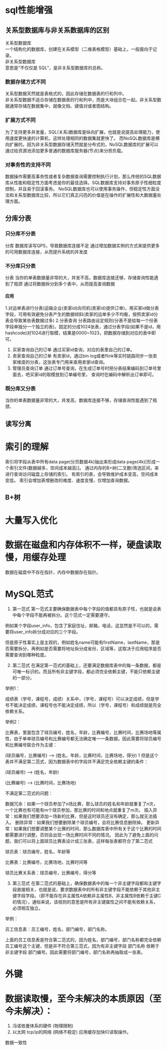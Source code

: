 # sql性能增强


## 关系型数据库与非关系数据库的区别
关系型数据库  
一个结构化的数据库，创建在关系模型（二维表格模型）基础上，一般面向于记录。  
非关系型数据库  
意思是“不仅仅是 SQL”，是非关系型数据库的总称。  
### 数据存储方式不同
关系型数据天然就是表格式的，因此存储在数据表的行和列中。  
非关系型数据不适合存储在数据表的行和列中，而是大块组合在一起。非关系型数据通常存储在数据集中，就像文档、键值对或者图结构。
### 扩展方式不同
为了支持更多并发量，SQL(关系)数据库是纵向扩展，也就是说提高处理能力，使用速度更快速的计算机，这样处理相同的数据集就更快了。
而NoSQL数据库是横向扩展的。因为非关系型数据存储天然就是分布式的，NoSQL数据库的扩展可以通过给资源池添加更多普通的数据库服务器(节点)来分担负载。
### 对事务性的支持不同
数据操作需要高事务性或者复杂数据查询需要控制执行计划，那么传统的SQL数据库从性能和稳定性方面考虑是你的最佳选择。SQL数据库支持对事务原子性细粒度控制，并且易于回滚事务。
NoSQL数据库也可以使用事务操作，但稳定性方面没法和关系型数据库比较，所以它们真正闪亮的价值是在操作的扩展性和大数据量处理方面。

## 分库分表
### 只分库不分表
分库
数据库读写QPS，导致数据库连接不足
通过增加数据实例的方式来提供更多的可用数据库连接，从而提升系统的并发度
### 不分库只分表
分表
当你的单表数据量非常的大，并发不高，数据库连接还够，存储查询性能遇到了瓶颈
通过将数据拆分到多个表中，从而提高查询数据
#### 应用
1.对运单表进行分表(运输企业(卖家id)向司机(卖家id)提供订单)，用买家id做分表字段，可用有效避免分表产生的数据倾斜(卖家的运单多少不均衡，按照卖家id分表会导致某些表数据过多)
2.分表查询
分表路由设定规则(分表不是给每一个份表字段单独分一个独立的表)，固定的分成1024张表，通过分表字段(如果不是id，用hashcode)对1024进行取模，结果是0000~1023，把数据存储到对应的表中即可。
1. 买家查询自己的订单
通过买家id查询，对应的表里自己的订单。
2. 卖家查询自己的订单
有卖家id，通过bin log或者flink等实时链路同步一张卖家维度的分表，这张表专门用来查用卖家id查询。
3. 管理员查询订单
通过订单号查询，在生成订单号时把分表结果编码到订单号里面去，吧买家id的取模放到订单编号里， 查询时在编码中解析出订单即可。
### 既分库又分表
当你的单表数据量非常的大，并发高，数据库连接不够，存储查询性能遇到了瓶颈、


## 读写分离


# 索引的理解

索引将字段从表中所有data page(分页数据4k)抽出来形成data page(4k)[形成一个索引文件(数据越多，空间成本越高)]。
通过内存的B+树(二叉数)筛选区间，来进行查询访问磁盘上存储的索引。
有索引的表，会导致维护成本变高，空间成本变低。
索引会增加表增删改的难度、速度变慢，仅增加查询数据。

## B+树

# 大量写入优化

# 数据在磁盘和内存体积不一样，硬盘读取慢，用缓存处理
数据在磁盘中不存在指针，内存中数据存在指针。

# MySQL范式
1. 第一范式
第一范式主要确保数据表中每个字段的值都具有原子性，也就是说表中每个字段不能再被拆分。这个范式一定需要遵守。

例如某个字段user_info，包含了家庭住址，邮箱，电话，这显然是不可以的，需要将user_info拆分成对应的三个字段。

但是原子性事实上是主观的，例如姓名name可能有firstName，lastName，那是否需要拆分，再例如是否需要将地址拆分成省份，区域等，这取决于应用程序是否需要查询到哪种粒度。

2. 第二范式
在满足第一范式的基础上，还要满足数据库表中的每一条数据，都是可唯一标识的。而且所有非主键字段，都必须完全依赖主键，不能只依赖主键的一部分。

举例1：

成绩表（学号，课程号，成绩）关系中，（学号，课程号）可以决定成绩，但是学号不能决定成绩，课程号也不能决定成绩，所以（学号，课程号）和成绩就是完全依赖关系。

举例2：

比赛表，里面包含了球员编号，姓名，年龄，比赛编号，比赛时间，比赛场地等属性，由于单单球员编号和比赛编号都无法确定唯一一条数据，因此需要将球员编号和比赛编号联合作为主键：

(球员编号，比赛编号) --> (姓名，年龄，比赛时间，比赛场地，得分)
1
但是这个表并不满足第二范式，因为数据表中的字段并不满足完全依赖主键的条件：

(球员编号)  --> (姓名，年龄)

(比赛编号)  --> (比赛时间，比赛场地)

不满足第二范式的问题：

数据冗余：如果一个球员参加了n场比赛，那么球员的姓名和年龄就重复了n次，一个比赛也有可能有m个球员参加，那比赛的时间和地点就重复了m次。
插入异常：如果我们想要添加一场新的比赛，但是这时球员还没有确定，那么就无法插入。
删除异常：如果我们想要删除某个球员编号，会将比赛信息删除掉。
更新异常：如果我们想要调整某个比赛的时间，那么数据库表中所有关于这个比赛的时间都需要进行调整，否则会出现一场比赛时间不同的情况。
因此为了避免上面的问题，我们可以将上面球员比赛表设计成三张表，这样每张表都符合了第二范式

球员表：球员编号，姓名，年龄等

比赛表：比赛编号，比赛场地，比赛时间等

球员比赛关系表：球员编号，比赛编号，得分等

3. 第三范式
在第二范式的基础上，确保数据表中的每一个非主键字段都和主键字段直接相关，也就是说，要求数据表中的所有非主键字段不能依赖于其他非主键字段字段。（即不能存在非主属性A依赖非主属性B，非主属性B依赖于主键C的情况），通俗来说，该规则的意思是所有非主键属性之间不能有依赖关系，必须相互独立。

举例：

员工信息表：员工编号，姓名，部门编号，部门名称。

上面的员工信息表是符合第二范式的，因为姓名，部门编号，部门名称都完全依赖员工编号这个主键，但是并不符合第三范式，因为有非主键字段 部门名称 依赖于非主键字段 部门编号。因此需要将部门编号，部门名称再抽取成一张表。

# 外键


# 数据读取慢，至今未解决的本质原因（至今未解决）：
1. 冯诺依曼体系的硬件 (物理限制)
2. 以太网 tcp/ip的网络  (网络不稳定)
应用缓存加快IO读取操作。


数据一致性